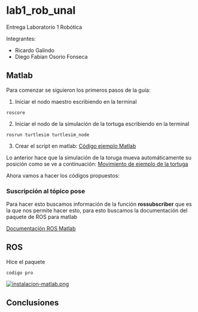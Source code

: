 # lab1_rob_unal

Entrega Laboratorio 1 Robótica 

Integrantes:
* Ricardo Galindo
* Diego Fabian Osorio Fonseca


## Matlab

Para comenzar se siguieron los primeros pasos de la guía:
1. Iniciar el nodo maestro escribiendo en la terminal 
```
roscore
```
2. Iniciar el nodo de la simulación de la tortuga escribiendo en la terminal
```
rosrun turtlesim turtlesim_node
```
3. Crear el script en matlab:
[Código ejemplo Matlab](https://postimg.cc/8Fw1bJg0)

Lo anterior hace que la simulación de la toruga mueva automáticamente su posición como se ve a continuación:
[Movimiento de ejemplo de la tortuga](https://postimg.cc/w1ffcgbk)

Ahora vamos a hacer los códigos propuestos:

### Suscripción al tópico pose

Para hacer esto buscamos información de la función **rossubscriber** que es la que nos permite hacer esto, para esto buscamos la documentación del paquete de ROS para matlab

[Documentación ROS Matlab](https://postimg.cc/ppZRv5pX)




## ROS
Hice el paquete
```
codigo pro
```

[![instalacion-matlab.png](https://i.postimg.cc/9FD4Gf9k/instalacion-matlab.png)](https://postimg.cc/tYHCbp2d)



## Conclusiones


